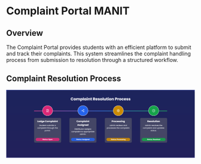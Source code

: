 # Complaint Portal MANIT

## Overview

The Complaint Portal provides students with an efficient platform to submit and track their complaints. This system streamlines the complaint handling process from submission to resolution through a structured workflow.

## Complaint Resolution Process

<img src="./image.png"/>
